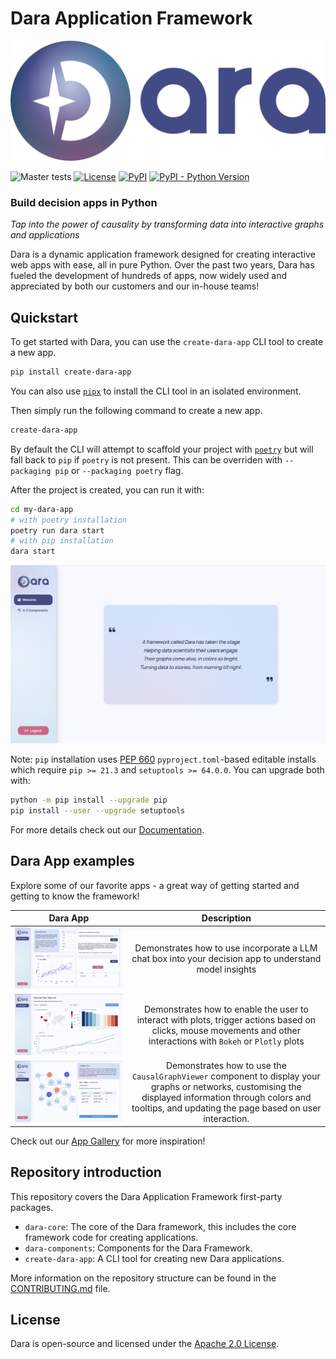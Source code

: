 # Dara Application Framework

<picture>
    <source srcset="./img/dara_dark.svg" media="(prefers-color-scheme: dark)">
    <img src="./img/dara_light.svg" alt="Dara Logo">
</picture>

![Master tests](https://github.com/causalens/dara/actions/workflows/tests.yml/badge.svg?branch=master)
[![License](https://img.shields.io/badge/License-Apache_2.0-blue.svg)](https://www.apache.org/licenses/LICENSE-2.0)
[![PyPI](https://img.shields.io/pypi/v/dara-core.svg?color=dark-green)](https://pypi.org/project/dara-core/)
[![PyPI - Python Version](https://img.shields.io/pypi/pyversions/dara-core.svg?color=dark-green)](https://pypi.org/project/dara-core/)

### Build decision apps in Python

_Tap into the power of causality by transforming data into interactive graphs and applications_

Dara is a dynamic application framework designed for creating interactive web apps with ease, all in pure Python. Over the past two years, Dara has fueled the development of hundreds of apps, now widely used and appreciated by both our customers and our in-house teams!

## Quickstart

To get started with Dara, you can use the `create-dara-app` CLI tool to create a new app.

```bash
pip install create-dara-app
```

You can also use [`pipx`](https://pypa.github.io/pipx/) to install the CLI tool in an isolated environment.

Then simply run the following command to create a new app.

```bash
create-dara-app
```

By default the CLI will attempt to scaffold your project with [`poetry`](https://python-poetry.org/) but will fall back to `pip` if `poetry` is not present. This can be overriden with `--packaging pip` or `--packaging poetry` flag.

After the project is created, you can run it with:

```bash
cd my-dara-app
# with poetry installation
poetry run dara start
# with pip installation
dara start
```

![Dara App](./img/components_gallery.png)

Note: `pip` installation uses [PEP 660](https://peps.python.org/pep-0660/) `pyproject.toml`-based editable installs which require `pip >= 21.3` and `setuptools >= 64.0.0`. You can upgrade both with:

```bash
python -m pip install --upgrade pip
pip install --user --upgrade setuptools
```

For more details check out our [Documentation](https://dara.causalens.com/docs/category/build-dara-apps).

## Dara App examples

Explore some of our favorite apps - a great way of getting started and getting to know the framework!

| Dara App                                            |                                                                                                    Description                                                                                                    |
| --------------------------------------------------- | :---------------------------------------------------------------------------------------------------------------------------------------------------------------------------------------------------------------: |
| ![Large Language Model](./img/llm.png)              |                                                      Demonstrates how to use incorporate a LLM chat box into your decision app to understand model insights                                                       |
| ![Plot Interactivity](./img/plot_interactivity.png) |                        Demonstrates how to enable the user to interact with plots, trigger actions based on clicks, mouse movements and other interactions with `Bokeh` or `Plotly` plots                         |
| ![Graph Editor](./img/graph_viewer.png)             | Demonstrates how to use the `CausalGraphViewer` component to display your graphs or networks, customising the displayed information through colors and tooltips, and updating the page based on user interaction. |

Check out our [App Gallery](https://dara.causalens.com/gallery) for more inspiration!

## Repository introduction

This repository covers the Dara Application Framework first-party packages.

- `dara-core`: The core of the Dara framework, this includes the core framework code for creating applications.
- `dara-components`: Components for the Dara Framework.
- `create-dara-app`: A CLI tool for creating new Dara applications.

More information on the repository structure can be found in the [CONTRIBUTING.md](./CONTRIBUTING.md) file.

## License

Dara is open-source and licensed under the [Apache 2.0 License](./LICENSE).
